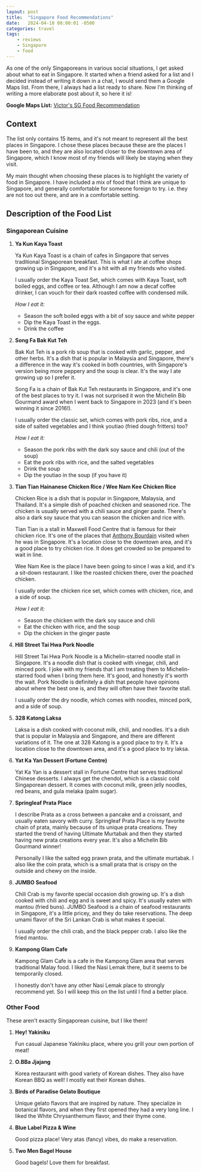 ```yaml
---
layout: post
title:  "Singapore Food Recommendations"
date:   2024-04-10 08:00:01 -0500
categories: travel
tags:
    - reviews
    - Singapore
    - food
---
```


As one of the only Singaporeans in various social situations, I get asked about what to eat in Singapore. It started when a friend asked for a list and I decided instead of writing it down in a chat, I would send them a Google Maps list. From there, I always had a list ready to share. Now I'm thinking of writing a more elaborate post about it, so here it is!

**Google Maps List:** [Victor's SG Food Recommendation](https://maps.app.goo.gl/heKUpPKNc4xs3CGaA)

## Context

The list only contains 15 items, and it's not meant to represent all the best places in Singapore. I chose these places because these are the places I have been to, and they are also located closer to the downtown area of Singapore, which I know most of my friends will likely be staying when they visit.

My main thought when choosing these places is to highlight the variety of food in Singapore. I have included a mix of food that I think are unique to Singapore, and generally comfortable for someone foreign to try. i.e. they are not too out there, and are in a comfortable setting.


## Description of the Food List


### Singaporean Cuisine

1. **Ya Kun Kaya Toast**

    Ya Kun Kaya Toast is a chain of cafes in Singapore that serves traditional Singaporean breakfast. This is what I ate at coffee shops growing up in Singapore, and it's a hit with all my friends who visited. 

    I usually order the Kaya Toast Set, which comes with Kaya Toast, soft boiled eggs, and coffee or tea. Although I am now a decaf coffee drinker, I can vouch for their dark roasted coffee with condensed milk. 

    *How I eat it:*
    - Season the soft boiled eggs with a bit of soy sauce and white pepper
    - Dip the Kaya Toast in the eggs.
    - Drink the coffee

1. **Song Fa Bak Kut Teh**

    Bak Kut Teh is a pork rib soup that is cooked with garlic, pepper, and other herbs. It's a dish that is popular in Malaysia and Singapore, there's a difference in the way it's cooked in both countries, with Singapore's version being more peppery and the soup is clear. It's the way I ate growing up so I prefer it.

    Song Fa is a chain of Bak Kut Teh restaurants in Singapore, and it's one of the best places to try it. I was not surprised it won the Michelin Bib Gourmand award when I went back to Singapore in 2023 (and it's been winning it since 2016!).

    I usually order the classic set, which comes with pork ribs, rice, and a side of salted vegetables and I think youtiao (fried dough fritters) too?

    *How I eat it:*
    - Season the pork ribs with the dark soy sauce and chili (out of the soup)
    - Eat the pork ribs with rice, and the salted vegetables
    - Drink the soup
    - Dip the youtiao in the soup (if you have it)

2. **Tian Tian Hainanese Chicken Rice / Wee Nam Kee Chicken Rice**

    Chicken Rice is a dish that is popular in Singapore, Malaysia, and Thailand. It's a simple dish of poached chicken and seasoned rice. The chicken is usually served with a chili sauce and ginger paste. There's also a dark soy sauce that you can season the chicken and rice with.

    Tian Tian is a stall in Maxwell Food Centre that is famous for their chicken rice. It's one of the places that [Anthony Bourdain](https://www.wikipedia.org/wiki/Anthony_Bourdain) visited when he was in Singapore. It's a location close to the downtown area, and it's a good place to try chicken rice. It does get crowded so be prepared to wait in line.

    Wee Nam Kee is the place I have been going to since I was a kid, and it's a sit-down restaurant. I like the roasted chicken there, over the poached chicken.

    I usually order the chicken rice set, which comes with chicken, rice, and a side of soup.

    *How I eat it:*
    - Season the chicken with the dark soy sauce and chili
    - Eat the chicken with rice, and the soup
    - Dip the chicken in the ginger paste
  
3. **Hill Street Tai Hwa Pork Noodle**

    Hill Street Tai Hwa Pork Noodle is a Michelin-starred noodle stall in Singapore. It's a noodle dish that is cooked with vinegar, chili, and minced pork. I joke with my friends that I am treating them to Michelin-starred food when I bring them here. It's good, and honestly it's worth the wait. Pork Noodle is definitely a dish that people have opinions about where the best one is, and they will often have their favorite stall.

    I usually order the dry noodle, which comes with noodles, minced pork, and a side of soup.

4. **328 Katong Laksa**

    Laksa is a dish cooked with coconut milk, chili, and noodles. It's a dish that is popular in Malaysia and Singapore, and there are different variations of it. The one at 328 Katong is a good place to try it. It's a location close to the downtown area, and it's a good place to try laksa.

5. **Yat Ka Yan Dessert (Fortune Centre)**
   
    Yat Ka Yan is a dessert stall in Fortune Centre that serves traditional Chinese desserts. I always get the chendol, which is a classic cold Singaporean dessert. It comes with coconut milk, green jelly noodles, red beans, and gula melaka (palm sugar).

6. **Springleaf Prata Place**

    I describe Prata as a cross between a pancake and a croissant, and usually eaten savory with curry. Springleaf Prata Place is my favorite chain of prata, mainly because of its unique prata creations. They started the trend of having Ultimate Murtabak and then they started having new prata creations every year. It's also a Michelin Bib Gourmand winner!

    Personally I like the salted egg prawn prata, and the ultimate murtabak. I also like the coin prata, which is a small prata that is crispy on the outside and chewy on the inside.

7. **JUMBO Seafood**

    Chili Crab is my favorite special occasion dish growing up. It's a dish cooked with chili and egg and is sweet and spicy. It's usually eaten with mantou (fried buns). JUMBO Seafood is a chain of seafood restaurants in Singapore, it's a little pricey, and they do take reservations. The deep umami flavor of the Sri Lankan Crab is what makes it special.

    I usually order the chili crab, and the black pepper crab. I also like the fried mantou.

8. **Kampong Glam Cafe**

    Kampong Glam Cafe is a cafe in the Kampong Glam area that serves traditional Malay food. I liked the Nasi Lemak there, but it seems to be temporarily closed.

    I honestly don't have any other Nasi Lemak place to strongly recommend yet. So I will keep this on the list until I find a better place.

### Other Food

These aren't exactly Singaporean cuisine, but I like them!

1. **Hey! Yakiniku**

    Fun casual Japanese Yakiniku place, where you grill your own portion of meat!

1. **O.BBa Jjajang**
    
    Korea restaurant with good variety of Korean dishes. They also have Korean BBQ as well! I mostly eat their Korean dishes.

1. **Birds of Paradise Gelato Boutique**

    Unique gelato flavors that are inspired by nature. They specialize in botanical flavors, and when they first opened they had a very long line. I liked the White Chrysanthemum flavor, and their thyme cone.

1. **Blue Label Pizza & Wine**

    Good pizza place! Very atas (fancy) vibes, do make a reservation.

1. **Two Men Bagel House**

    Good bagels! Love them for breakfast.
